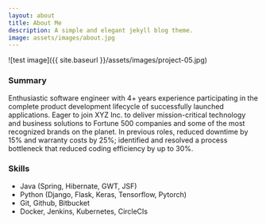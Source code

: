 ```yaml
---
layout: about
title: About Me
description: A simple and elegant jekyll blog theme.
image: assets/images/about.jpg
---
```

![test image]({{ site.baseurl }}/assets/images/project-05.jpg)

### Summary

Enthusiastic software engineer with 4+ years experience participating in the complete product development lifecycle of successfully launched applications.
Eager to join XYZ Inc. to deliver mission-critical technology and business solutions to Fortune 500 companies and some of the most recognized brands on the planet.
In previous roles, reduced downtime by 15% and warranty costs by 25%; identified and resolved a process bottleneck that reduced coding efficiency by up to 30%.

### Skills

- Java (Spring, Hibernate, GWT, JSF)
- Python (Django, Flask, Keras, Tensorflow, Pytorch)
- Git, Github, Bitbucket
- Docker, Jenkins, Kubernetes, CircleCIs